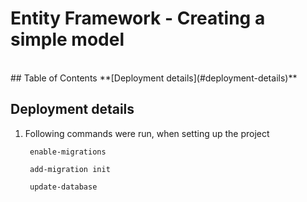 # Entity Framework - Creating a simple model
<br/>
## Table of Contents
**[Deployment details](#deployment-details)**    

## Deployment details

1. Following commands were run, when setting up the project

    	enable-migrations

    	add-migration init

		update-database

